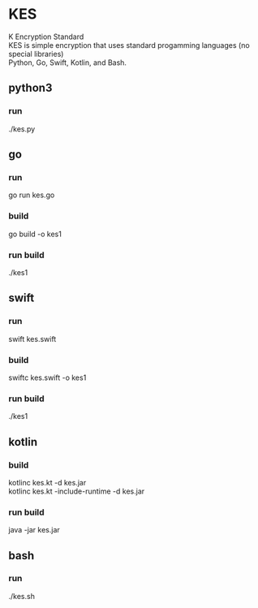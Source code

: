 # KES
K Encryption Standard  
KES is simple encryption that uses standard progamming languages (no special libraries)  
Python, Go, Swift, Kotlin, and Bash.

## python3
### run
./kes.py

## go
### run
go run kes.go
### build
go build -o kes1
### run build
./kes1

## swift
### run
swift kes.swift
### build
swiftc kes.swift -o kes1
### run build
./kes1

## kotlin
### build
kotlinc kes.kt -d kes.jar  
kotlinc kes.kt -include-runtime -d kes.jar  
### run build  
java -jar kes.jar

## bash
### run
./kes.sh


